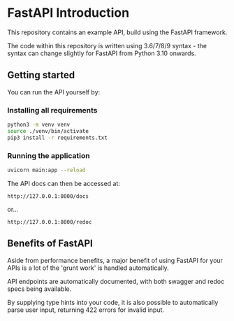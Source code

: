 # FastAPI Introduction

This repository contains an example API, build using the FastAPI framework.

The code within this repository is written using 3.6/7/8/9 syntax - the syntax can change slightly for FastAPI from Python 3.10 onwards.

## Getting started

You can run the API yourself by:

###  Installing all requirements
```bash
python3 -m venv venv
source ./venv/bin/activate
pip3 install -r requirements.txt
```

### Running the application
```bash
uvicorn main:app --reload
```

The API docs can then be accessed at:

```
http://127.0.0.1:8000/docs
```

or...

```
http://127.0.0.1:8000/redoc
```

## Benefits of FastAPI

Aside from performance benefits, a major benefit of using FastAPI for your APIs is a lot of the 'grunt work' is handled automatically.

API endpoints are automatically documented, with both swagger and redoc specs being available.

By supplying type hints into your code, it is also possible to automatically parse user input, returning 422 errors for invalid input.